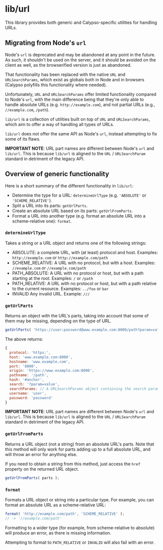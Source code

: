 # lib/url

This library provides both generic and Calypso-specific utilities for handling URLs.

## Migrating from Node's `url`

Node's `url` is deprecated and may be abandoned at any point in the future. As such, it shouldn't be
used on the server, and it should be avoided on the client as well, as the browserified version is
just as abandoned.

That functionality has been replaced with the native `URL` and `URLSearchParams`, which exist as
globals both in Node and in browsers (Calypso polyfills this functionality where needed).

Unfortunately, `URL` and `URLSearchParams` offer limited functionality compared to Node's `url`, with
the main difference being that they're only able to handle absolute URLs (e.g. `http://example.com`),
and not partial URLs (e.g., `//example.com`, `/path`).

`lib/url` is a collection of utilities built on top of `URL` and `URLSearchParams`, which aim to
offer a way of handling all types of URLs.

`lib/url` does not offer the same API as Node's `url`, instead attempting to fix some of its flaws.

**IMPORTANT NOTE**: URL part names are different between Node's `url` and `lib/url`. This is because
`lib/url` is aligned to the `URL` / `URLSearchParam` standard in detriment of the legacy API.

## Overview of generic functionality

Here is a short summary of the different functionality in `lib/url`:

- Determine the type for a URL: `determineUrlType` (e.g. `'ABSOLUTE'` or `'SCHEME_RELATIVE'`).
- Split a URL into its parts: `getUrlParts`.
- Create an absolute URL based on its parts: `getUrlFromParts`.
- Format a URL into another type (e.g. format an absolute URL into a scheme-relative one): `format`.

### `determineUrlType`

Takes a string or a URL object and returns one of the following strings:

- ABSOLUTE: a complete URL, with (at least) protocol and host.
  Examples: `http://example.com` or `http://example.com/path`
- SCHEME_RELATIVE: A URL with no protocol, but with a host.
  Examples: `//example.com` or `//example.com/path`
- PATH_ABSOLUTE: A URL with no protocol or host, but with a path starting at the root.
  Examples: `/` or `/path`
- PATH_RELATIVE: A URL with no protocol or host, but with a path relative to the current resource.
  Examples: `../foo` or `bar`
- INVALID Any invalid URL.
  Example: `///`

### `getUrlParts`

Returns an object with the URL's parts, taking into account that some of them may be missing,
depending on the type of URL.

```js
getUrlParts( 'https://user:password@www.example.com:8000/path?param=value#anchor' );
```

The above returns:

```js
{
  protocol: 'https:',
  host: 'www.example.com:8000',
  hostname: 'www.example.com',
  port: '8000',
  origin: 'https://www.example.com:8000',
  pathname: '/path',
  hash: '#anchor',
  search: '?param=value',
  searchParams: // A URLSearchParams object containing the search parameters
  username: 'user',
  password: 'password'
}
```

**IMPORTANT NOTE**: URL part names are different between Node's `url` and `lib/url`. This is because
`lib/url` is aligned to the `URL` / `URLSearchParam` standard in detriment of the legacy API.

### `getUrlFromParts`

Returns a URL object (not a string) from an absolute URL's parts. Note that this method will only
work for parts adding up to a full absolute URL, and will throw an error for anything else.

If you need to obtain a string from this method, just access the `href` property on the returned
URL object.

```js
getUrlFromParts( parts );
```

### `format`

Formats a URL object or string into a particular type. For example, you can format an absolute URL
as a scheme-relative URL:

```js
format( 'http://example.com/path', 'SCHEME_RELATIVE' );
// -> '//example.com/path'
```

Formatting to a wider type (for example, from scheme-relative to absolute) will produce an error, as
there is missing information.

Attempting to format to `PATH_RELATIVE` or `INVALID` will also fail with an error.

